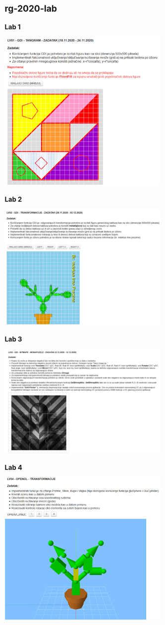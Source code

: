 # rg-2020-lab

## Lab 1
<img src="Zadaci/lab1.png" />

## Lab 2
<img src="Zadaci/lab2.png" />

## Lab 3
<img src="Zadaci/lab3.png" />

## Lab 4
<img src="Zadaci/lab4.png" />